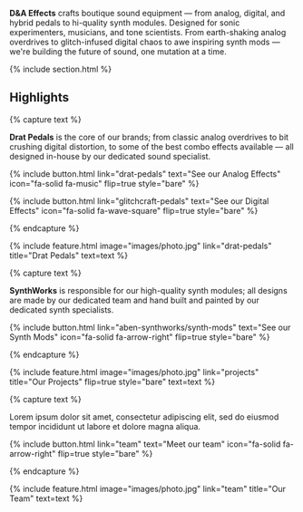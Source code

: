 ---
---
**D&A Effects** crafts boutique sound equipment — from analog, digital, and hybrid pedals to hi-quality synth modules. Designed for sonic experimenters, musicians, and tone scientists. From earth-shaking analog overdrives to glitch-infused digital chaos to awe inspiring synth mods — we're building the future of sound, one mutation at a time.

{% include section.html %}

## Highlights

{% capture text %}

**Drat Pedals** is the core of our brands; from classic analog overdrives to bit crushing digital distortion, to some of the best combo effects available — all designed in-house by our dedicated sound specialist.

{%
  include button.html
  link="drat-pedals"
  text="See our Analog Effects"
  icon="fa-solid fa-music"
  flip=true
  style="bare"
%}

{%
  include button.html
  link="glitchcraft-pedals"
  text="See our Digital Effects"
  icon="fa-solid fa-wave-square"
  flip=true
  style="bare"
%}

{% endcapture %}

{%
  include feature.html
  image="images/photo.jpg"
  link="drat-pedals"
  title="Drat Pedals"
  text=text
%}

{% capture text %}

**SynthWorks** is responsible for our high-quality synth modules; all designs are made by our dedicated team and hand built and painted by our dedicated synth specialists.

{%
  include button.html
  link="aben-synthworks/synth-mods"
  text="See our Synth Mods"
  icon="fa-solid fa-arrow-right"
  flip=true
  style="bare"
%}

{% endcapture %}

{%
  include feature.html
  image="images/photo.jpg"
  link="projects"
  title="Our Projects"
  flip=true
  style="bare"
  text=text
%}

{% capture text %}

Lorem ipsum dolor sit amet, consectetur adipiscing elit, sed do eiusmod tempor incididunt ut labore et dolore magna aliqua.

{%
  include button.html
  link="team"
  text="Meet our team"
  icon="fa-solid fa-arrow-right"
  flip=true
  style="bare"
%}

{% endcapture %}

{%
  include feature.html
  image="images/photo.jpg"
  link="team"
  title="Our Team"
  text=text
%}
